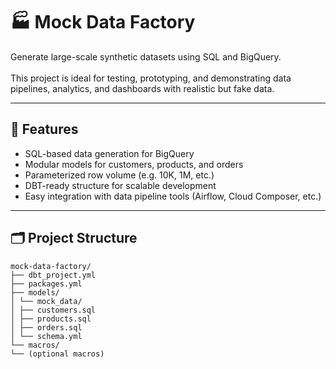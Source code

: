 # 🏭 Mock Data Factory

Generate large-scale synthetic datasets using SQL and BigQuery.  
<br>
This project is ideal for testing, prototyping, and demonstrating data pipelines, analytics, and dashboards with realistic but fake data.

---

## 📌 Features

- SQL-based data generation for BigQuery
- Modular models for customers, products, and orders
- Parameterized row volume (e.g. 10K, 1M, etc.)
- DBT-ready structure for scalable development
- Easy integration with data pipeline tools (Airflow, Cloud Composer, etc.)

---

## 🗂️ Project Structure

```
mock-data-factory/ 
├── dbt_project.yml 
├── packages.yml 
├── models/ 
│ └── mock_data/ 
│ ├── customers.sql 
│ ├── products.sql 
│ ├── orders.sql 
│ └── schema.yml 
└── macros/ 
└── (optional macros)
```